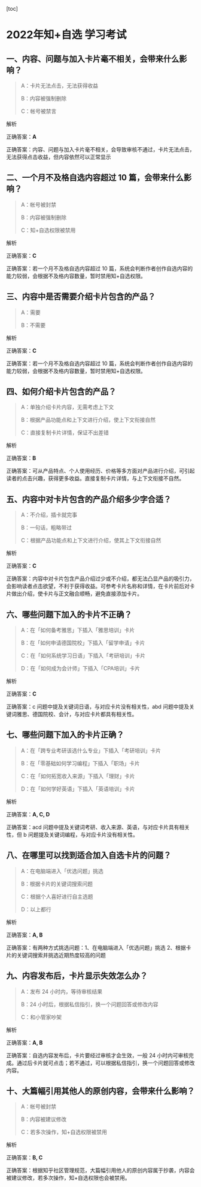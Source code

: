 [toc]

# 2022年知+自选 学习考试

## 一、内容、问题与加入卡片毫不相关，会带来什么影响？

> A：卡片无法点击，无法获得收益
>
> B：内容被强制删除
>
> C：帐号被禁言

解析

正确答案：**A**

正确答案：内容、问题与加入卡片毫不相关，会导致审核不通过，卡片无法点击，无法获得点击收益，但内容依然可以正常显示

## 二、一个月不及格自选内容超过 10 篇，会带来什么影响？

> A：帐号被封禁
>
> B：内容被强制删除
>
> C：知+自选权限被禁用

解析

正确答案：**C**

正确答案：若一个月不及格自选内容超过 10 篇，系统会判断作者创作自选内容的能力较弱，会根据不及格内容数量，暂时禁用知+自选权限。

## 三、内容中是否需要介绍卡片包含的产品？

>A：需要
>
>B：不需要

解析

正确答案：**C**

正确答案：若一个月不及格自选内容超过 10 篇，系统会判断作者创作自选内容的能力较弱，会根据不及格内容数量，暂时禁用知+自选权限。

## 四、如何介绍卡片包含的产品？

> A：单独介绍卡片内容，无需考虑上下文
>
> B：根据产品功能点和上下文进行介绍，使上下文衔接自然
>
> C：直接复制卡片详情，保证不出差错

解析

正确答案：**B**

正确答案：可从产品特点、个人使用经历、价格等多方面对产品进行介绍，可引起读者的点击兴趣，获得更多收益。直接复制卡片详情，与上下文衔接不自然。

## 五、内容中对卡片包含的产品介绍多少字合适？

> A：不介绍，插卡就完事
>
> B：一句话，粗略带过
>
> C：根据产品功能点和上下文进行介绍，使其上下文衔接自然

解析

正确答案：**C**

正确答案：内容中对卡片包含产品介绍过少或不介绍，都无法凸显产品的吸引力，会影响读者点击欲望，不利于获得收益。可参考卡片名称和详情，在卡片前后对卡片做出介绍，使卡片与正文融合顺畅，避免直接添加卡片。

## 六、哪些问题下加入的卡片不正确？

> A：在「如何备考雅思」下插入「雅思培训」卡片
>
> B：在「如何申请德国院校」下插入「留学申请」卡片
>
> C：在「如何系统学习日语」下插入「考研培训」卡片
>
> D：在「如何成为会计师」下插入「CPA培训」卡片

解析

正确答案：**C**

正确答案：c 问题中提及关键词日语，与对应卡片没有相关性，abd 问题中提及关键词雅思、德国院校、会计，与对应卡片都具有相关性。

## 七、哪些问题下加入的卡片正确？

> A：在「跨专业考研该选什么专业」下插入「考研培训」卡片
>
> B：在「零基础如何学习编程」下插入「职场」卡片
>
> C：在「如何拓宽收入来源」下插入「理财」卡片
>
> D：在「如何学好英语」下插入「英语培训」卡片

解析

正确答案：**A, C, D**

正确答案：acd 问题中提及关键词考研、收入来源、英语，与对应卡片具有相关性，但 b 问题提及关键词编程，与对应卡片没有相关性。

## 八、在哪里可以找到适合加入自选卡片的问题？

> A：在电脑端进入「优选问题」挑选
>
> B：根据卡片的关键词搜索问题
>
> C：根据个人喜好进行自主选题
>
> D：以上都行

解析

正确答案：**A, B**

正确答案：有两种方式挑选问题：1、在电脑端进入「优选问题」挑选 2、根据卡片的关键词搜索并挑选近期热度较高的问题

## 九、内容发布后，卡片显示失效怎么办？

> A：发布 24 小时内，等待审核结果
>
> B：24 小时后，根据私信指引，换一个问题回答或修改内容
>
> C：和小管家吵架

解析

正确答案：**A, B**

正确答案：自选内容发布后，卡片要经过审核才会生效，一般 24 小时内可审核完成。通过后卡片就可点击；若不通过，可以根据私信指引，换一个问题回答或修改内容。

## 十、大篇幅引用其他人的原创内容，会带来什么影响？

> A：帐号被封禁
>
> B：内容被建议修改
>
> C：若多次操作，知+自选权限被禁用

解析

正确答案：**B, C**

正确答案：根据知乎社区管理规范，大篇幅引用他人的原创内容属于抄袭，内容会被建议修改，若多次操作，知+自选权限也会被禁用。